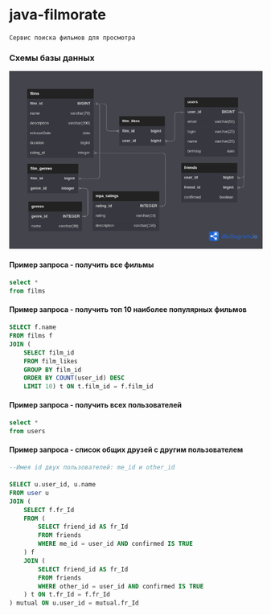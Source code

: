 # java-filmorate
`Сервис поиска фильмов для просмотра`

### Схемы базы данных
![ER-diagram](filmorate.png)

#### Пример запроса - получить все фильмы
```SQL
select *
from films
```
#### Пример запроса - получить топ 10 наиболее популярных фильмов
```SQL
SELECT f.name
FROM films f
JOIN (
    SELECT film_id
    FROM film_likes
    GROUP BY film_id
    ORDER BY COUNT(user_id) DESC
    LIMIT 10) t ON t.film_id = f.film_id   
```
#### Пример запроса - получить всех пользователей
```SQL
select *
from users
```
#### Пример запроса - список общих друзей с другим пользователем
```SQL
--Имея id двух пользователей: me_id и other_id

SELECT u.user_id, u.name
FROM user u
JOIN (
    SELECT f.fr_Id 
    FROM (
        SELECT friend_id AS fr_Id
        FROM friends  
        WHERE me_id = user_id AND confirmed IS TRUE
    ) f
    JOIN (
        SELECT friend_id AS fr_Id
        FROM friends  
        WHERE other_id = user_id AND confirmed IS TRUE
    ) t ON t.fr_Id = f.fr_Id
) mutual ON u.user_id = mutual.fr_Id 
```